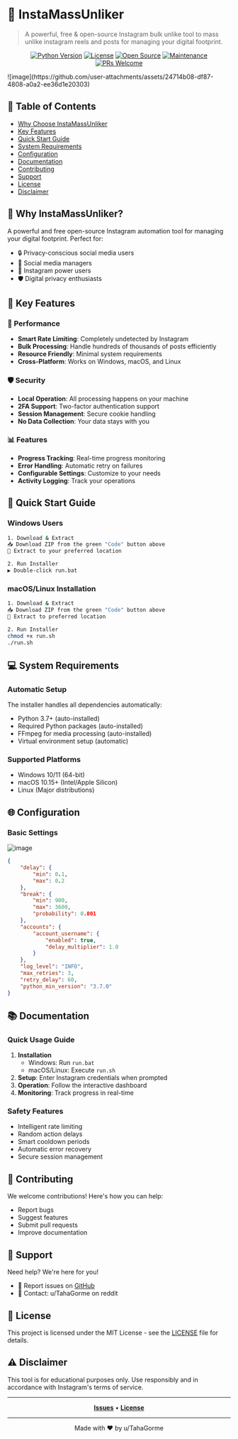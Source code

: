 # 📱 InstaMassUnliker

> A powerful, free & open-source Instagram bulk unlike tool to mass unlike instagram reels and posts for managing your digital footprint.

<div align="center">


[![Python Version](https://img.shields.io/badge/python-3.7%2B-blue.svg)](https://www.python.org/downloads/)
[![License](https://img.shields.io/badge/license-MIT-green.svg)](LICENSE)
[![Open Source](https://img.shields.io/badge/Open%20Source-%E2%9D%A4-red)](https://github.com/TahaGorme/InstaMassUnliker)
[![Maintenance](https://img.shields.io/badge/Maintained%3F-yes-green.svg)](https://github.com/TahaGorme/InstaMassUnliker/graphs/commit-activity)
[![PRs Welcome](https://img.shields.io/badge/PRs-welcome-brightgreen.svg)](https://makeapullrequest.com)

</div>
![image](https://github.com/user-attachments/assets/24714b08-df87-4808-a0a2-ee36d1e20303)


## 📑 Table of Contents
- [Why Choose InstaMassUnliker](#-why-choose-instamassunliker)
- [Key Features](#-key-features)
- [Quick Start Guide](#-quick-start-guide)
- [System Requirements](#-system-requirements)
- [Configuration](#-configuration)
- [Documentation](#-documentation)
- [Contributing](#-contributing)
- [Support](#-support)
- [License](#-license)
- [Disclaimer](#%EF%B8%8F-disclaimer)

## 🌟 Why InstaMassUnliker?

A powerful and free open-source Instagram automation tool for managing your digital footprint. Perfect for:
- 🔒 Privacy-conscious social media users
- 👥 Social media managers
- 📱 Instagram power users
- 🛡️ Digital privacy enthusiasts

## 💫 Key Features

### 🚀 Performance
- **Smart Rate Limiting**: Completely undetected by Instagram
- **Bulk Processing**: Handle hundreds of thousands of posts efficiently
- **Resource Friendly**: Minimal system requirements
- **Cross-Platform**: Works on Windows, macOS, and Linux

### 🛡️ Security
- **Local Operation**: All processing happens on your machine
- **2FA Support**: Two-factor authentication support
- **Session Management**: Secure cookie handling
- **No Data Collection**: Your data stays with you

### 📊 Features
- **Progress Tracking**: Real-time progress monitoring
- **Error Handling**: Automatic retry on failures
- **Configurable Settings**: Customize to your needs
- **Activity Logging**: Track your operations

## 🚀 Quick Start Guide

### Windows Users
```bash
1. Download & Extract
📥 Download ZIP from the green "Code" button above
📂 Extract to your preferred location

2. Run Installer
▶️ Double-click run.bat
```

### macOS/Linux Installation
```bash
1. Download & Extract
📥 Download ZIP from the green "Code" button above
📂 Extract to preferred location

2. Run Installer
chmod +x run.sh
./run.sh
```

## 💻 System Requirements

### Automatic Setup
The installer handles all dependencies automatically:
- Python 3.7+ (auto-installed)
- Required Python packages (auto-installed)
- FFmpeg for media processing (auto-installed)
- Virtual environment setup (automatic)

### Supported Platforms
- Windows 10/11 (64-bit)
- macOS 10.15+ (Intel/Apple Silicon)
- Linux (Major distributions)


## 🌐 Configuration

### Basic Settings
![image](https://github.com/user-attachments/assets/f6e17cc9-9089-4908-b6cb-413e04e9ab66)
```json
{
    "delay": {
        "min": 0.1,
        "max": 0.2
    },
    "break": {
        "min": 900,
        "max": 3600,
        "probability": 0.001
    },
    "accounts": {
        "account_username": {
            "enabled": true,
            "delay_multiplier": 1.0
        }
    },
    "log_level": "INFO",
    "max_retries": 3,
    "retry_delay": 60,
    "python_min_version": "3.7.0"
}
```

## 📚 Documentation

### Quick Usage Guide
1. **Installation**
   - Windows: Run `run.bat`
   - macOS/Linux: Execute `run.sh`
2. **Setup**: Enter Instagram credentials when prompted
3. **Operation**: Follow the interactive dashboard
4. **Monitoring**: Track progress in real-time

### Safety Features
- Intelligent rate limiting
- Random action delays
- Smart cooldown periods
- Automatic error recovery
- Secure session management

## 🤝 Contributing

We welcome contributions! Here's how you can help:
- Report bugs
- Suggest features
- Submit pull requests
- Improve documentation

## 💁 Support

Need help? We're here for you!

- 🐛 Report issues on [GitHub](https://github.com/TahaGorme/InstaMassUnliker/issues)
- 📧 Contact: u/TahaGorme on reddit

## 📄 License

This project is licensed under the MIT License - see the [LICENSE](LICENSE) file for details.

## ⚠️ Disclaimer

This tool is for educational purposes only. Use responsibly and in accordance with Instagram's terms of service.

---

<div align="center">

**[Issues](https://github.com/TahaGorme/InstaMassUnliker/issues)** • 
**[License](LICENSE)**

</div>

---

<div align="center">
Made with ❤️ by u/TahaGorme
</div>
